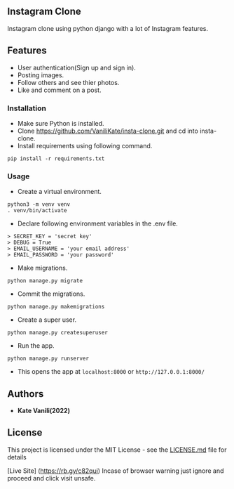 ## Instagram Clone

Instagram clone using python django with a lot of Instagram features.

## Features

- User authentication(Sign up and sign in).
- Posting images.
- Follow others and see thier photos.
- Like and comment on a post.

### Installation

- Make sure Python is installed.
- Clone https://github.com/VaniliKate/insta-clone.git and cd into insta-clone.
- Install requirements using following command.

```
pip install -r requirements.txt
```

### Usage

- Create a virtual environment.

```
python3 -m venv venv
. venv/bin/activate
```

- Declare following environment variables in the .env file.

```
> SECRET_KEY = 'secret key'
> DEBUG = True
> EMAIL_USERNAME = 'your email address'
> EMAIL_PASSWORD = 'your password'
```

- Make migrations.

```
python manage.py migrate
```

- Commit the migrations.

```
python manage.py makemigrations
```

- Create a super user.

```
python manage.py createsuperuser
```

- Run the app.

```
python manage.py runserver
```

- This opens the app at `localhost:8000` or `http://127.0.0.1:8000/`

## Authors

- **Kate Vanili(2022)**

## License

This project is licensed under the MIT License - see the [LICENSE.md](LICENSE.md) file for details

[Live Site] (https://rb.gy/c82qui)
Incase of browser warning just ignore and proceed and click visit unsafe.
